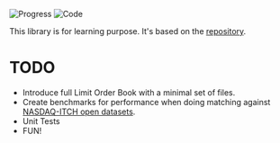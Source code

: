 ![Progress](https://progress-bar.dev/21/?title=Codebase)
![Code](https://img.shields.io/badge/-c++-black?logo=c%2B%2B&style=social)


This library is for learning purpose. It's based on the [repository](https://github.com/alexrichterxyz/research_limit_order_book/tree/main).

# TODO

* Introduce full Limit Order Book with a minimal set of files.
* Create benchmarks for performance when doing matching against [NASDAQ-ITCH open datasets](https://emi.nasdaq.com/ITCH/Nasdaq%20ITCH/).
* Unit Tests
* FUN!


